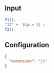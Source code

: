 
## Input
```javascript input
f1();
"12" + `${a = 3}`;
f2();
```

## Configuration
```json configuration
{
  "extension": "js"
}
```
